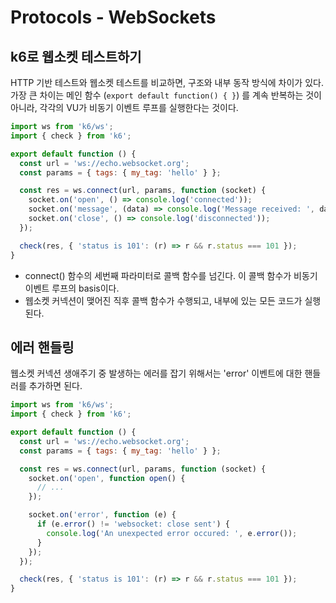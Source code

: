 # Protocols - WebSockets


## k6로 웹소켓 테스트하기

HTTP 기반 테스트와 웹소켓 테스트를 비교하면, 구조와 내부 동작 방식에 차이가 있다.   
가장 큰 차이는 메인 함수 (`export default function() { }`) 를 계속 반복하는 것이 아니라, 각각의 VU가 비동기 이벤트 루프를 실행한다는 것이다.

```js
import ws from 'k6/ws';
import { check } from 'k6';

export default function () {
  const url = 'ws://echo.websocket.org';
  const params = { tags: { my_tag: 'hello' } };

  const res = ws.connect(url, params, function (socket) {
    socket.on('open', () => console.log('connected'));
    socket.on('message', (data) => console.log('Message received: ', data));
    socket.on('close', () => console.log('disconnected'));
  });

  check(res, { 'status is 101': (r) => r && r.status === 101 });
}
```

- connect() 함수의 세번째 파라미터로 콜백 함수를 넘긴다. 이 콜백 함수가 비동기 이벤트 루프의 basis이다. 
- 웹소켓 커넥션이 맺어진 직후 콜백 함수가 수행되고, 내부에 있는 모든 코드가 실행된다. 


## 에러 핸들링

웹소켓 커넥션 생애주기 중 발생하는 에러를 잡기 위해서는 'error' 이벤트에 대한 핸들러를 추가하면 된다.

```js
import ws from 'k6/ws';
import { check } from 'k6';

export default function () {
  const url = 'ws://echo.websocket.org';
  const params = { tags: { my_tag: 'hello' } };

  const res = ws.connect(url, params, function (socket) {
    socket.on('open', function open() {
      // ...
    });

    socket.on('error', function (e) {
      if (e.error() != 'websocket: close sent') {
        console.log('An unexpected error occured: ', e.error());
      }
    });
  });

  check(res, { 'status is 101': (r) => r && r.status === 101 });
}
```